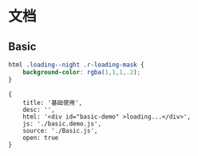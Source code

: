 # 文档


## Basic

````css
html .loading--night .r-loading-mask {
    background-color: rgba(1,1,1,.2);
}
````


````code
{
    title: '基础使用',
    desc: '',
    html: '<div id="basic-demo" >loading...</div>',
    js: './basic.demo.js',
    source: './Basic.js',
    open: true
}
````



